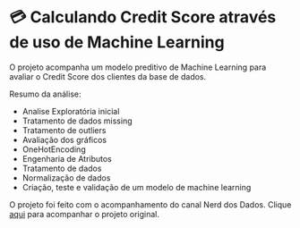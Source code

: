 # 💳 Calculando Credit Score através de uso de Machine Learning
 
 O projeto acompanha um modelo preditivo de Machine Learning para avaliar o Credit Score dos clientes da base de dados.
 
 Resumo da análise:
- Analise Exploratória inicial
- Tratamento de dados missing
- Tratamento de outliers
- Avaliação dos gráficos
- OneHotEncoding
- Engenharia de Atributos
- Tratamento de dados
- Normalização de dados
- Criação, teste e validação de um modelo de machine learning
 
 O projeto foi feito com o acompanhamento do canal Nerd dos Dados. Clique <a href="https://www.youtube.com/watch?v=lK8ANM7VkNU">aqui</a> para acompanhar o projeto original.
